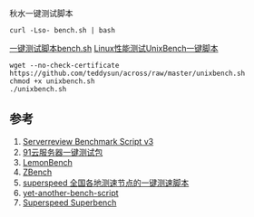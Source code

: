 秋水一键测试脚本
```
curl -Lso- bench.sh | bash
```
[一键测试脚本bench.sh](https://teddysun.com/444.html)
[Linux性能测试UnixBench一键脚本](https://teddysun.com/245.html)
```
wget --no-check-certificate https://github.com/teddysun/across/raw/master/unixbench.sh
chmod +x unixbench.sh
./unixbench.sh
```



## 参考
1. [Serverreview Benchmark Script v3 ](https://github.com/sayem314/serverreview-benchmark)
2. [91云服务器一键测试包](https://github.com/91yun/91yuntest)
3. [LemonBench](https://github.com/LemonBench/LemonBench)
4. [ZBench](https://github.com/FunctionClub/ZBench)
5. [superspeed 全国各地测速节点的一键测速脚本](https://github.com/ernisn/superspeed)
6. [yet-another-bench-script](https://github.com/masonr/yet-another-bench-script)
7. [Superspeed Superbench](https://github.com/oooldking/script)

